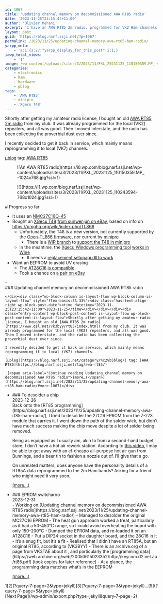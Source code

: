 ```yaml
---
id: 1067
title: 'Updating channel memory on decommissioned AWA RT85 radio'
date: '2023-11-25T23:15:42+11:00'
author: 'Olivier Mehani'
excerpt: 'I have an AWA RT85 2m radio, programmed for VK2 Ham channels. Now in VK7, I''m working on reprogramming it, by finding how and what to write to its EPROM.'
layout: post
guid: 'https://blog.narf.ssji.net/?p=1067'
permalink: /2023/11/25/updating-channel-memory-awa-rt85-ham-radio/
yarpp_meta:
    - 'a:1:{s:27:"yarpp_display_for_this_post";i:1;}'
iawp_total_views:
    - '1'
image: /wp-content/uploads/sites/3/2023/11/PXL_20231125_110150359.MP_-scaled.jpg
categories:
    - electronics
    - ham
    - hardware
    - µblog
tags:
    - 'AWA RT85'
    - minipro
    - 'Xgecu T48'
---
```


Shortly after getting my amateur radio license, I bought an old [AWA RT85 2m radio](https://www.qsl.net/vk3byy/rt85/index.html) from my club. It was already programmed for the local (VK2) repeaters, and all was good. Then I moved interstate, and the radio has been collecting the proverbial dust ever since.  
  
I recently decided to get it back in service, which mainly means reprogramming it to local (VK7) channels.

[µblog](https://blog.narf.ssji.net/category/%c2%b5blog/) tag: [AWA RT85](https://blog.narf.ssji.net/tag/awa-rt85/)

<div class="wp-block-jetpack-tiled-gallery aligncenter is-style-rectangular"><div class="tiled-gallery__gallery"><div class="tiled-gallery__row"><div class="tiled-gallery__col" style="flex-basis:63.96477%"><figure class="tiled-gallery__item">![An AWA RT85 radio](https://i0.wp.com/blog.narf.ssji.net/wp-content/uploads/sites/3/2023/11/PXL_20231125_110150359.MP_-1024x768.jpg?ssl=1)</figure></div><div class="tiled-gallery__col" style="flex-basis:36.03523%"><figure class="tiled-gallery__item">![](https://i1.wp.com/blog.narf.ssji.net/wp-content/uploads/sites/3/2023/11/PXL_20231125_110243594-768x1024.jpg?ssl=1)</figure></div></div></div></div># Progress so far

- It uses an [NMC27C16Q-45](https://www.silicon-ark.co.uk/datasheets/27c16%20datasheet%20national.pdf)
- Bought an [XGecu T48](http://www.xgecu.com/en/) [from sunwenjun on eBay](https://www.ebay.com.au/itm/225060789109), based on info on <https://proghq.org/wiki/index.php/TL866>
    - Unfortunately, the T48 is a new version, not currently supported by the [Open-TL866 firmware](https://github.com/JohnDMcMaster/open-tl866), nor current by [minipro](https://gitlab.com/DavidGriffith/minipro/)
        - There is a [WiP branch](https://gitlab.com/anarsoul/minipro/-/tree/t48-wip?ref_type=heads) to [support the T48 in minipro](https://gitlab.com/DavidGriffith/minipro/-/issues/270)
    - In the meantime, the [Xgecu Windows programming tool](https://www.mediafire.com/file/r5y2lcs8vkl2bjz/XgproV1263_Setup.rar/file) [works in Wine](https://spun.io/2018/07/04/using-the-xgecu-tl866ii-plus-under-linux-with-wine/)
        - It needs a [replacement setupapi.dll to work](https://github.com/radiomanV/TL866/tree/master/wine)
- Want an EEPROM to avoid UV erasing 
    - The [AT28C16](http://cva.stanford.edu/classes/cs99s/datasheets/at28c16.pdf) [is compatible](https://pinside.com/pinball/forum/topic/28c16-eeprom-replacement-for-2716-eprom)
    - Took a chance on [a pair on eBay](https://www.ebay.com.au/itm/403083082728?hash=item5dd99fbbe8:g:ctUAAOSwj4JbbX3S&amdata=enc%3AAQAIAAAA4NXNOOM4JV8UGh%2Bg1%2FIZKa5ky28y7uL64XfJvvtvuxWY88zW0y9iVtipSoiWdjx7Z8XoFks5vSF1eJV98lVgu87so4CAdA7m%2BLdm7%2Fm0oUU2hjk0V5ZhM28ISjwhjMYAUZ1oSYRgYXnXpyrNRVSrq5UPrQmXSDV7QyzukZoLAogSTtKfY%2FRUu9Dj2UXkOjmtEv0yaPCxopvvcxh%2BDQZfn3xqIuD829zK8t%2F1pJIm73SIYuWlBqbFm4LkP7ixSOsO1A9R%2BGzRCU7KWm9YBqNBWy0yWFNkxRU%2BkVcHVuKmFZHg%7Ctkp%3ABFBM0t3G4YBj)

<div class="wp-block-query is-layout-flow wp-block-query-is-layout-flow">- <div class="wp-block-columns is-layout-flex wp-container-core-columns-is-layout-4 wp-block-columns-is-layout-flex"><div class="wp-block-column is-layout-flow wp-block-column-is-layout-flow" style="flex-basis:66.66%">### Updating channel memory on decommissioned AWA RT85 radio
    
    </div><div class="wp-block-column is-layout-flow wp-block-column-is-layout-flow" style="flex-basis:33.33%"><div class="has-text-align-right wp-block-post-date"><time datetime="2023-11-25T23:15:42+11:00">2023-11-25</time></div></div></div><div class="entry-content wp-block-post-content is-layout-flow wp-block-post-content-is-layout-flow">Shortly after getting my amateur radio license, I bought an old [AWA RT85 2m radio](https://www.qsl.net/vk3byy/rt85/index.html) from my club. It was already programmed for the local (VK2) repeaters, and all was good. Then I moved interstate, and the radio has been collecting the proverbial dust ever since.  
      
    I recently decided to get it back in service, which mainly means reprogramming it to local (VK7) channels.
    
    [µblog](https://blog.narf.ssji.net/category/%c2%b5blog/) tag: [AWA RT85](https://blog.narf.ssji.net/tag/awa-rt85/)
    
     [<span aria-label="Continue reading Updating channel memory on decommissioned AWA RT85 radio">(more…)</span>](https://blog.narf.ssji.net/2023/11/25/updating-channel-memory-awa-rt85-ham-radio/#more-1067)</div>
- <div class="wp-block-columns is-layout-flex wp-container-core-columns-is-layout-5 wp-block-columns-is-layout-flex"><div class="wp-block-column is-layout-flow wp-block-column-is-layout-flow" style="flex-basis:66.66%">### To desolder a chip
    
    </div><div class="wp-block-column is-layout-flow wp-block-column-is-layout-flow" style="flex-basis:33.33%"><div class="has-text-align-right wp-block-post-date"><time datetime="2023-12-26T20:33:19+11:00">2023-12-26</time></div></div></div><div class="entry-content wp-block-post-content is-layout-flow wp-block-post-content-is-layout-flow">Back onto the [RT85 programming](https://blog.narf.ssji.net/2023/11/25/updating-channel-memory-awa-rt85-ham-radio/), I tried to desolder the 27C16 EPROM from the Z-273 module that carries it. I went down the path of the solder wick, but didn’t have much success making the chip move despite a lot of solder being removed.
    
    Being as equipped as I usually am, akin to from a second-hand budget store, I don’t have a hot air rework station. According to [this video](https://www.youtube.com/watch?app=desktop&v=fb7iWSXNta4), I may be able to get away with an el-cheapo all-purpose hot air gun from Bunnings, and a beer tin to fashion a nozzle out of. I’ll give that a go.
    
    On unrelated matters, does anyone have the personality details of a RT85A data reprogrammed to the 2m Ham bands? Asking for a friend who might need it very soon.
    
     [<span aria-label="Continue reading To desolder a chip">(more…)</span>](https://blog.narf.ssji.net/2023/12/26/to-desolder-a-chip/#more-1092)</div>
- <div class="wp-block-columns is-layout-flex wp-container-core-columns-is-layout-6 wp-block-columns-is-layout-flex"><div class="wp-block-column is-layout-flow wp-block-column-is-layout-flow" style="flex-basis:66.66%">### EPROM switcharoo
    
    </div><div class="wp-block-column is-layout-flow wp-block-column-is-layout-flow" style="flex-basis:33.33%"><div class="has-text-align-right wp-block-post-date"><time datetime="2023-12-31T01:24:45+11:00">2023-12-31</time></div></div></div><div class="entry-content wp-block-post-content is-layout-flow wp-block-post-content-is-layout-flow">
    - Working on [Updating channel memory on decommissioned AWA RT85 radio](https://blog.narf.ssji.net/2023/11/25/updating-channel-memory-awa-rt85-ham-radio/)
    - Managed to desolder the original MC27C16 EPROM 
        - The heat gun approach worked a treat, particularly as it had a 50-450°C range, so I could avoid overheating the board with only 150–200°C
    - Dumped the EPROM data, and re-loaded it on an AT28C16
    - Put a DIP24 socket in the daughter board, and the 28C16 in it 
        - It’s a snug fit, but it’s a fit
    - Realised that I didn’t have an RT85A, but an original RT85, according to <https://www.qsl.net/vk3byy/rt85/rt85data.html> (VK3BYY) 
        - There is an archive.org of a page from VK3TAE about it <https://web.archive.org/web/20100618044202/http://www.users.on.net/~gbear/rt85.html>, and particularly the [programming data](https://web.archive.org/web/20050615023352/http://keycom.d2.net.au/rt85.pdf) (took copies for later reference)
        - At a glance, the programming data matches what’s in the EEPROM
    
    [<span aria-label="Continue reading EPROM switcharoo">(more…)</span>](https://blog.narf.ssji.net/2023/12/31/eprom-switcharoo/#more-1115)</div>

<nav aria-label="Pagination" class="wp-block-query-pagination is-layout-flex wp-block-query-pagination-is-layout-flex"><div class="wp-block-query-pagination-numbers"><span aria-current="page" class="page-numbers current">1</span>[2](?query-7-page=2&type=jekyll)[3](?query-7-page=3&type=jekyll)<span class="page-numbers dots">…</span>[5](?query-7-page=5&type=jekyll)</div>[Next Page](/wp-admin/export.php?type=jekyll&query-7-page=2)</nav></div>